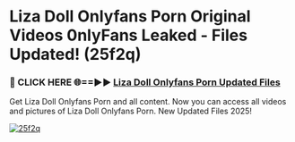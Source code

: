 # Liza Doll Onlyfans Porn Original Videos 0nlyFans Leaked - Files Updated! (25f2q)

<h3>🔴 CLICK HERE 🌐==►► <a href="https://tinyurl.com/2jnfzry5" rel="nofollow">Liza Doll Onlyfans Porn Updated Files</a></h3>

Get Liza Doll Onlyfans Porn and all content. Now you can access all videos and pictures of Liza Doll Onlyfans Porn. New Updated Files 2025!

[![25f2q](https://i.imgur.com/GyGTBgg.gif)](https://tinyurl.com/2jnfzry5)
